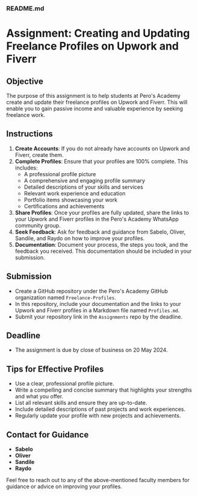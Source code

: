 ### README.md

# Assignment: Creating and Updating Freelance Profiles on Upwork and Fiverr

## Objective
The purpose of this assignment is to help students at Pero's Academy create and update their freelance profiles on Upwork and Fiverr. This will enable you to gain passive income and valuable experience by seeking freelance work. 

## Instructions
1. **Create Accounts**: If you do not already have accounts on Upwork and Fiverr, create them.
2. **Complete Profiles**: Ensure that your profiles are 100% complete. This includes:
    - A professional profile picture
    - A comprehensive and engaging profile summary
    - Detailed descriptions of your skills and services
    - Relevant work experience and education
    - Portfolio items showcasing your work
    - Certifications and achievements
3. **Share Profiles**: Once your profiles are fully updated, share the links to your Upwork and Fiverr profiles in the Pero's Academy WhatsApp community group.
4. **Seek Feedback**: Ask for feedback and guidance from Sabelo, Oliver, Sandile, and Raydo on how to improve your profiles.
5. **Documentation**: Document your process, the steps you took, and the feedback you received. This documentation should be included in your submission.

## Submission
- Create a GitHub repository under the Pero's Academy GitHub organization named `Freelance-Profiles`.
- In this repository, include your documentation and the links to your Upwork and Fiverr profiles in a Markdown file named `Profiles.md`.
- Submit your repository link in the `Assignments` repo by the deadline.

## Deadline
- The assignment is due by close of business on 20 May 2024.

## Tips for Effective Profiles
- Use a clear, professional profile picture.
- Write a compelling and concise summary that highlights your strengths and what you offer.
- List all relevant skills and ensure they are up-to-date.
- Include detailed descriptions of past projects and work experiences.
- Regularly update your profile with new projects and achievements.

## Contact for Guidance
- **Sabelo**
- **Oliver**
- **Sandile**
- **Raydo**

Feel free to reach out to any of the above-mentioned faculty members for guidance or advice on improving your profiles.